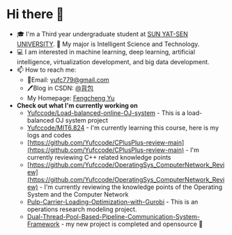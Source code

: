 # Hi there 👋

- 🎓 I'm a Third year undergraduate student at [SUN YAT-SEN UNIVERSITY](https://www.sysu.edu.cn/). 🧱 My major is Intelligent Science and Technology.
- 💻 I am interested in machine learning, deep learning, artificial intelligence, virtualization development, and big data development.
- 📫 How to reach me:
  - 📮Email:  yufc779@gmail.com
  - 🖊️Blog in CSDN: [@背包](https://blog.csdn.net/Yu_Cblog)
  - My Homepage: [Fengcheng Yu](https://yufccode.github.io)
- **Check out what I'm currently working on**
  - [Yufccode/Load-balanced-online-OJ-system](https://github.com/Yufccode/Load-balanced-online-OJ-system) - This is a load-balanced OJ system project
  - [Yufccode/MIT6.824](https://github.com/Yufccode/MIT6.824) - I'm currently learning this course, here is my logs and codes
  - [https://github.com/Yufccode/CPlusPlus-review-main](https://github.com/Yufccode/CPlusPlus-review-main) - I'm currently reviewing C++ related knowledge points
  - [https://github.com/Yufccode/OperatingSys_ComputerNetwork_Review](https://github.com/Yufccode/OperatingSys_ComputerNetwork_Review) - I'm currently reviewing the knowledge points of the Operating System and the Computer Network
  - [Pulp-Carrier-Loading-Optimization-with-Gurobi](https://github.com/Yufccode/Pulp-Carrier-Loading-Optimization-with-Gurobi) - This is an operations research modeling project.
  - [Dual-Thread-Pool-Based-Pipeline-Communication-System-Framework](https://github.com/Yufccode/Dual-Thread-Pool-Based-Pipeline-Communication-System-Framework) - my new project is completed and opensource 🎉

<html>
  <head>
  <script type="text/javascript" id="clstr_globe" src="//clustrmaps.com/globe.js?d=06GQqN0v147bmvUf9IGSO0uzNSRNdlbIRqgR-xwffRc"></script>
  </head>
</html>
